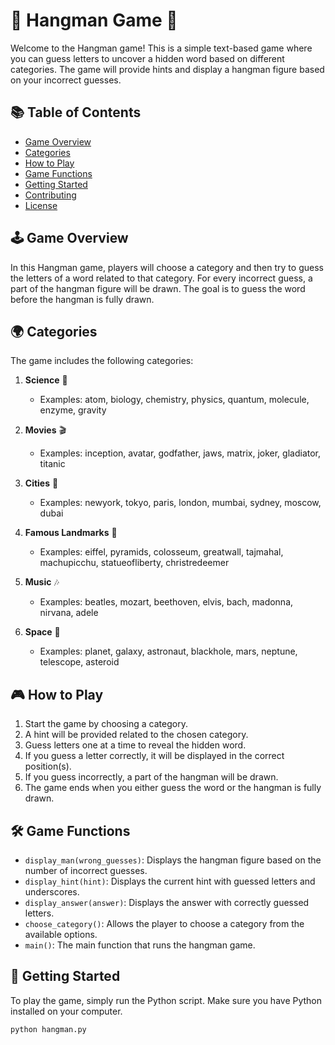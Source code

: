 # 🎉 Hangman Game 🎉

Welcome to the Hangman game! This is a simple text-based game where you can guess letters to uncover a hidden word based on different categories. The game will provide hints and display a hangman figure based on your incorrect guesses.

## 📚 Table of Contents

- [Game Overview](#game-overview)
- [Categories](#categories)
- [How to Play](#how-to-play)
- [Game Functions](#game-functions)
- [Getting Started](#getting-started)
- [Contributing](#contributing)
- [License](#license)

## 🕹️ Game Overview

In this Hangman game, players will choose a category and then try to guess the letters of a word related to that category. For every incorrect guess, a part of the hangman figure will be drawn. The goal is to guess the word before the hangman is fully drawn. 

## 🌍 Categories

The game includes the following categories:

1. **Science** 🔬
   - Examples: atom, biology, chemistry, physics, quantum, molecule, enzyme, gravity

2. **Movies** 🎬
   - Examples: inception, avatar, godfather, jaws, matrix, joker, gladiator, titanic

3. **Cities** 🌆
   - Examples: newyork, tokyo, paris, london, mumbai, sydney, moscow, dubai

4. **Famous Landmarks** 🗽
   - Examples: eiffel, pyramids, colosseum, greatwall, tajmahal, machupicchu, statueofliberty, christredeemer

5. **Music** 🎶
   - Examples: beatles, mozart, beethoven, elvis, bach, madonna, nirvana, adele

6. **Space** 🌌
   - Examples: planet, galaxy, astronaut, blackhole, mars, neptune, telescope, asteroid


## 🎮 How to Play

1. Start the game by choosing a category.
2. A hint will be provided related to the chosen category.
3. Guess letters one at a time to reveal the hidden word.
4. If you guess a letter correctly, it will be displayed in the correct position(s).
5. If you guess incorrectly, a part of the hangman will be drawn.
6. The game ends when you either guess the word or the hangman is fully drawn.

## 🛠️ Game Functions

- `display_man(wrong_guesses)`: Displays the hangman figure based on the number of incorrect guesses.
- `display_hint(hint)`: Displays the current hint with guessed letters and underscores.
- `display_answer(answer)`: Displays the answer with correctly guessed letters.
- `choose_category()`: Allows the player to choose a category from the available options.
- `main()`: The main function that runs the hangman game.

## 🚀 Getting Started

To play the game, simply run the Python script. Make sure you have Python installed on your computer.

```bash
python hangman.py